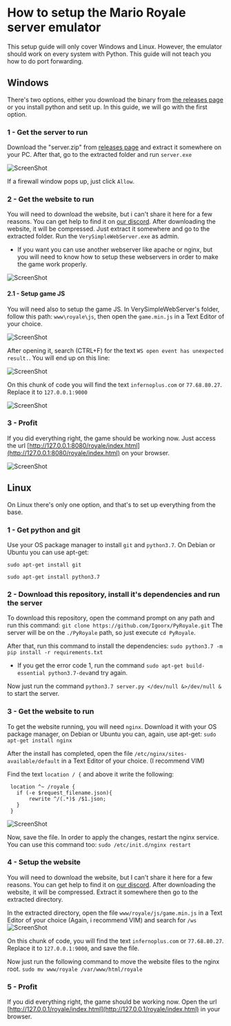 # How to setup the Mario Royale server emulator

This setup guide will only cover Windows and Linux. However, the emulator should work on every system with Python.
This guide will not teach you how to do port forwarding.

## Windows

There's two options, either you download the binary from [the releases page](https://github.com/Igoorx/PyRoyale/releases) or you install python and setit up.
In this guide, we will go with the first option.

### 1 - Get the server to run

Download the "server.zip" from [releases page](https://github.com/Igoorx/PyRoyale/releases) and extract it somewhere on your PC. After that, go to the extracted folder and run `server.exe`

![ScreenShot](https://i.imgur.com/uEGkncc.png)

If a firewall window pops up, just click `Allow`.

### 2 - Get the website to run

You will need to download the website, but i can't share it here for a few reasons. You can get help to find it on [our discord](https://discord.gg/RqszZY6). After downloading the website, it will be compressed. Just extract it somewhere and go to the extracted folder. Run the `VerySimpleWebServer.exe` as admin.
- If you want you can use another webserver like apache or nginx, but you will need to know how to setup these webservers in order to make the game work properly.

![ScreenShot](https://i.imgur.com/V7pGSkg.png)

#### 2.1 - Setup game JS

You will need also to setup the game JS. In VerySimpleWebServer's folder, follow this path: `www\royale\js`, then open the `game.min.js` in a Text Editor of your choice.

![ScreenShot](https://i.imgur.com/nwi4JgN.png)

After opening it, search (CTRL+F) for the text `WS open event has unexpected result.`. You will end up on this line:

![ScreenShot](https://i.imgur.com/XhObkQ7.png)

On this chunk of code you will find the text `infernoplus.com` or `77.68.80.27`. Replace it to `127.0.0.1:9000`

![ScreenShot](https://i.imgur.com/4fS0Qic.png)

### 3 - Profit

If you did everything right, the game should be working now. Just access the url [http://127.0.0.1:8080/royale/index.html](http://127.0.0.1:8080/royale/index.html) on your browser.

![ScreenShot](https://i.imgur.com/8g4f6Sc.png)

## Linux

On Linux there's only one option, and that's to set up everything from the base.

### 1 - Get python and git

Use your OS package manager to install `git` and `python3.7`. On Debian or Ubuntu you can use apt-get:

`sudo apt-get install git`

`sudo apt-get install python3.7`

### 2 - Download this repository, install it's dependencies and run the server

To download this repository, open the command prompt on any path and run this command:
`git clone https://github.com/Igoorx/PyRoyale.git`
The server will be on the `./PyRoyale` path, so just execute `cd PyRoyale`.

After that, run this command to install the dependencies:
`sudo python3.7 -m pip install -r requirements.txt`
- If you get the error code 1, run the command `sudo apt-get build-essential python3.7-dev`and try again.

Now just run the command `python3.7 server.py </dev/null &>/dev/null &` to start the server.

### 3 - Get the website to run

To get the website running, you will need `nginx`. Download it with your OS package manager, on Debian or Ubuntu you can, again, use apt-get:
`sudo apt-get install nginx`

After the install has completed, open the file `/etc/nginx/sites-available/default` in a Text Editor of your choice. (I recommend VIM)

Find the text `location / {` and above it write the following:

```
 location ^~ /royale {
   if (-e $request_filename.json){
       rewrite ^/(.*)$ /$1.json;
   }
 }
```

![ScreenShot](https://i.imgur.com/jGGZsYY.png)

Now, save the file. In order to apply the changes, restart the nginx service. You can use this command too:
`sudo /etc/init.d/nginx restart`

### 4 - Setup the website

You will need to download the website, but I can't share it here for a few reasons. You can get help to find it on [our discord](https://discord.gg/RqszZY6). After downloading the website, it will be compressed. Extract it somewhere then go to the extracted directory.

In the extracted directory, open the file `www/royale/js/game.min.js` in a Text Editor of your choice (Again, i recommend VIM) and search for `/ws`
![ScreenShot](https://i.imgur.com/MOd5EDe.png)

On this chunk of code, you will find the text `infernoplus.com` or `77.68.80.27`. Replace it to `127.0.0.1:9000`, and save the file.

Now just run the following command to move the website files to the nginx root.
`sudo mv www/royale /var/www/html/royale`

### 5 - Profit

If you did everything right, the game should be working now. Open the url [http://127.0.0.1/royale/index.html](http://127.0.0.1/royale/index.html) in your browser.
